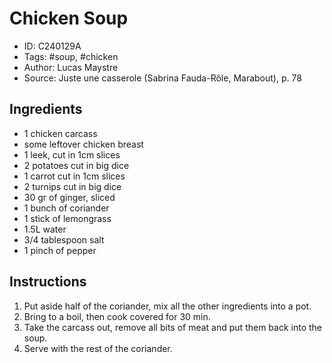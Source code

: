# Chicken Soup

- ID: C240129A
- Tags: #soup, #chicken
- Author: Lucas Maystre
- Source: Juste une casserole (Sabrina Fauda-Rôle, Marabout), p. 78


## Ingredients

- 1 chicken carcass
- some leftover chicken breast
- 1 leek, cut in 1cm slices
- 2 potatoes cut in big dice
- 1 carrot cut in 1cm slices
- 2 turnips cut in big dice
- 30 gr of ginger, sliced
- 1 bunch of coriander
- 1 stick of lemongrass
- 1.5L water
- 3/4 tablespoon salt
- 1 pinch of pepper


## Instructions

1. Put aside half of the coriander, mix all the other ingredients into a pot.
2. Bring to a boil, then cook covered for 30 min.
3. Take the carcass out, remove all bits of meat and put them back into the
   soup.
4. Serve with the rest of the coriander.
